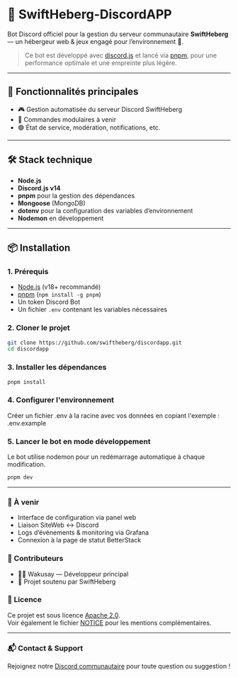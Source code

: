 # 🤖 SwiftHeberg-DiscordAPP

Bot Discord officiel pour la gestion du serveur communautaire **SwiftHeberg** — un hébergeur web & jeux engagé pour l’environnement 🌱.

> Ce bot est développé avec [discord.js](https://discord.js.org/) et lancé via [pnpm](https://pnpm.io/), pour une performance optimale et une empreinte plus légère.

---

## 🚀 Fonctionnalités principales

- 🎮 Gestion automatisée du serveur Discord SwiftHeberg
- 🧠 Commandes modulaires à venir
- 🟢 État de service, modération, notifications, etc.

---

## 🛠️ Stack technique

- **Node.js**
- **Discord.js v14**
- **pnpm** pour la gestion des dépendances
- **Mongoose** (MongoDB)
- **dotenv** pour la configuration des variables d’environnement
- **Nodemon** en développement

---

## 📦 Installation

### 1. Prérequis

- [Node.js](https://nodejs.org/) (v18+ recommandé)
- [pnpm](https://pnpm.io/) (`npm install -g pnpm`)
- Un token Discord Bot
- Un fichier `.env` contenant les variables nécessaires

### 2. Cloner le projet

```bash
git clone https://github.com/swiftheberg/discordapp.git
cd discordapp
```

### 3. Installer les dépendances

```bash
pnpm install
```

### 4. Configurer l'environnement

Créer un fichier .env à la racine avec vos données en copiant l'exemple : .env.example

### 5. Lancer le bot en mode développement

Le bot utilise nodemon pour un redémarrage automatique à chaque modification.

```bash
pnpm dev
```

---

### 🧪 À venir

- Interface de configuration via panel web
- Liaison SiteWeb <-> Discord
- Logs d’événements & monitoring via Grafana
- Connexion à la page de statut BetterStack

### 🙌 Contributeurs

- 👨‍💻 Wakusay — Développeur principal
- 🌱 Projet soutenu par SwiftHeberg

### 📄 Licence

Ce projet est sous licence [Apache 2.0](./LICENSE).  
Voir également le fichier [NOTICE](./NOTICE) pour les mentions complémentaires.

---

### 📬 Contact & Support

Rejoignez notre [Discord communautaire](https://discord.gg/xhjQ4Xpy73) pour toute question ou suggestion !
